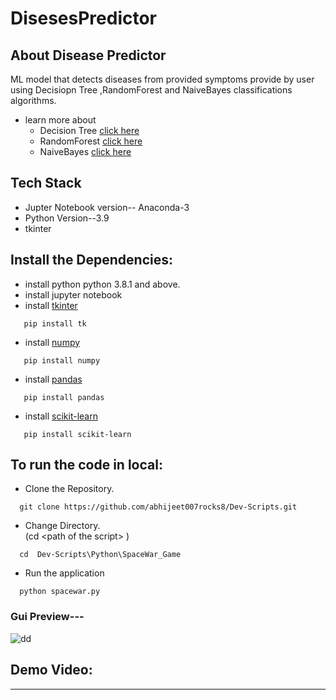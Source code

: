 # DisesesPredictor
## About Disease Predictor
ML model that detects diseases from provided symptoms provide by user using Decisiopn Tree ,RandomForest and NaiveBayes classifications algorithms.

- learn more about
    - Decision Tree <a href="https://www.edureka.co/blog/decision-trees/">click here</a> 
    - RandomForest <a href="https://www.edureka.co/blog/random-forest-classifier/">click here</a> 
    - NaiveBayes <a href="https://www.edureka.co/blog/naive-bayes-tutorial//">click here</a> 



## Tech Stack
  - Jupter Notebook version-- Anaconda-3
  - Python Version--3.9
  - tkinter
 
## Install the Dependencies: 
 - install python python 3.8.1 and above. <br>
 -  install jupyter notebook<br>
 - install <a href="https://docs.python.org/3/library/tkinter.html"> tkinter</a><br>
```
   pip install tk  
```
 - install <a href="https://numpy.org/doc/stable/"> numpy</a><br>
```
   pip install numpy  
```
 - install <a href="https://pandas.pydata.org/pandas-docs/stable/getting_started/overview.html">pandas</a><br>
```
   pip install pandas  
```
 - install <a href="https://www.tutorialspoint.com/scikit_learn/index.htm">scikit-learn</a><br>
```
   pip install scikit-learn
```


## To run the code in local:
- Clone the Repository.<br>
```
  git clone https://github.com/abhijeet007rocks8/Dev-Scripts.git 
```
  
- Change Directory. <br>
(cd \<path of the script> ) <br>

```
  cd  Dev-Scripts\Python\SpaceWar_Game
```
  
- Run the application<br>
```
  python spacewar.py
```
  
   

 


<h3 >Gui Preview---</h3>

  ![dd]()

  





## Demo Video:
---
